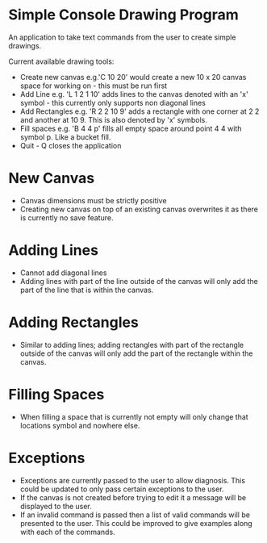 Simple Console Drawing Program
================================

An application to take text commands from the user to create simple drawings.

Current available drawing tools:
* Create new canvas e.g.'C 10 20' would create a new 10 x 20 canvas space for working on - this must be run first
* Add Line e.g. 'L 1 2 1 10' adds lines to the canvas denoted with an 'x' symbol - this currently only supports non diagonal lines
* Add Rectangles e.g. 'R 2 2 10 9' adds a rectangle with one corner at 2 2 and another at 10 9. This is also denoted by 'x' symbols.
* Fill spaces e.g. 'B 4 4 p' fills all empty space around point 4 4 with symbol p. Like a bucket fill.
* Quit - Q closes the application

New Canvas
===========
* Canvas dimensions must be strictly positive
* Creating new canvas on top of an existing canvas overwrites it as there is currently no save feature.

Adding Lines
=============
* Cannot add diagonal lines
* Adding lines with part of the line outside of the canvas will only add the part of the line that is within the canvas.

Adding Rectangles
==================
* Similar to adding lines; adding rectangles with part of the rectangle outside of the canvas will only add the part of the rectangle within the canvas.

Filling Spaces
===============
* When filling a space that is currently not empty will only change that locations symbol and nowhere else.

Exceptions
===========
* Exceptions are currently passed to the user to allow diagnosis. This could be updated to only pass certain exceptions to the user.
* If the canvas is not created before trying to edit it a message will be displayed to the user.
* If an invalid command is passed then a list of valid commands will be presented to the user. This could be improved to give examples along with each of the commands.

